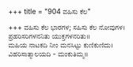 +++
title = "904 ವಹಿಸು ಕೆಲ"

+++
ವಹಿಸು ಕೆಲ ಭಾರಗಳ; ಸಹಿಸು ಕೆಲ ನೋವುಗಳ।  
ಪ್ರಹರಿಸರಿಗಳನನಿತು ಯುಕ್ತಗಳನರಿತು॥  
ಮಹಿಯ ನಾಟಕದಿ ನೀಂ ಮನಸಿಟ್ಟು ಕುಣಿಕುಣಿದು।  
ವಿಹರಿಸಾತ್ಮಾಲಯದಿ - ಮಂಕುತಿಮ್ಮ॥  
